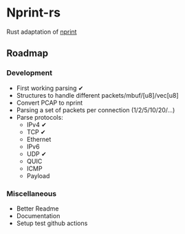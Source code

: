 # Nprint-rs
Rust adaptation of [nprint](https://nprint.github.io/)

## Roadmap
### Development
- First working parsing ✔ 
- Structures to handle different packets/mbuf/\[u8\]/vec\[u8\]
- Convert PCAP to nprint
- Parsing a set of packets per connection (1/2/5/10/20/...)
- Parse protocols:
  - IPv4 ✔ 
  - TCP ✔ 
  - Ethernet
  - IPv6
  - UDP ✔ 
  - QUIC
  - ICMP
  - Payload
### Miscellaneous
- Better Readme
- Documentation
- Setup test github actions
